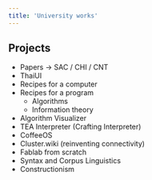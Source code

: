 ```yaml
---
title: 'University works'
---
```


## Projects

- Papers -> SAC / CHI / CNT
- ThaiUI
- Recipes for a computer
- Recipes for a program
  - Algorithms
  - Information theory
- Algorithm Visualizer
- TEA Interpreter (Crafting Interpreter)
- CoffeeOS
- Cluster.wiki (reinventing connectivity)
- Fablab from scratch
- Syntax and Corpus Linguistics
- Constructionism
